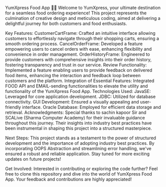 YumXpress Food App 🍔📱
Welcome to YumXpress, your ultimate destination for a seamless food ordering experience! This project represents the culmination of creative design and meticulous coding, aimed at delivering a delightful journey for both customers and food enthusiasts.

Key Features:
CustomerCartFrame: Crafted an intuitive interface allowing customers to effortlessly navigate through their shopping carts, ensuring a smooth ordering process.
CancelOrderFrame: Developed a feature empowering users to cancel orders with ease, enhancing flexibility and convenience in order management.
OrderHistoryFrame: Engineered to provide customers with comprehensive insights into their order history, fostering transparency and trust in our service.
Review Functionality: Implemented a feature enabling users to provide feedback on delivered food items, enhancing the interaction and feedback loop between customers and the platform.
Integration of Essential Features: Integrated FOOD API and EMAIL-sending functionalities to elevate the utility and functionality of the YumXpress Food App.
Technologies Used:
JavaSE: Leveraged for core application development.
JDBC: Utilized for database connectivity.
GUI Development: Ensured a visually appealing and user-friendly interface.
Oracle Database: Employed for efficient data storage and retrieval.
Acknowledgments:
Special thanks to sachin kapoor Sir and SCALive (Sharma Computer Academy) for their invaluable guidance throughout this journey. Their insights into industry best practices have been instrumental in shaping this project into a structured masterpiece.

Next Steps:
This project stands as a testament to the power of structured development and the importance of adopting industry best practices. By incorporating OOPS Abstraction and streamlining error handling, we've ensured a robust and reliable application. Stay tuned for more exciting updates on future projects!

Get Involved:
Interested in contributing or exploring the code further? Feel free to clone this repository and dive into the world of YumXpress Food App. Your feedback and contributions are highly appreciated!

